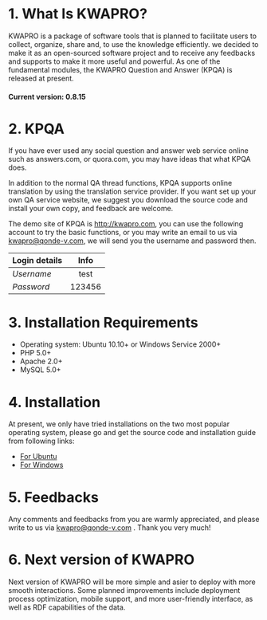 

# 1. What Is KWAPRO?

KWAPRO is a package of software tools that is planned to facilitate users to collect, organize, share and, to use the knowledge efficiently. we decided to make it as an open-sourced software project and to receive any feedbacks and supports to make it more useful and powerful.  As one of the fundamental modules, the KWAPRO Question and Answer (KPQA) is released at present.

#### Current version: 0.8.15

# 2. KPQA

If you have ever used any social question and answer web service online such as answers.com, or quora.com, you may have ideas that what KPQA does.

In addition to the normal QA thread functions, KPQA supports online translation by using the translation service provider. If you want set up your own QA service website, we suggest you download the source code and install your own copy, and feedback are welcome.

The demo site of KPQA is http://kwapro.com, you can use the following account to try the basic functions, or you may write an email to us via kwapro@qonde-v.com, we will send you the username and password then.


| Login details |     Info     |
| ------------- |:------------:|
| *Username*    | test         |
| *Password*    | 123456       |

# 3. Installation Requirements

+ Operating system: Ubuntu 10.10+ or Windows Service 2000+
+ PHP 5.0+
+ Apache 2.0+
+ MySQL 5.0+


# 4. Installation

At present, we only have tried installations on the two most popular operating system, please go and get the source code and installation guide from following links:

 + [For Ubuntu](https://github.com/qonde-v/KWAPRO/wiki/KWAPRO-Deployment-Instructions-Ubuntu-EN)
 + [For Windows](https://github.com/qonde-v/KWAPRO/wiki/KWAPRO-Deployment-Instructions-Windows-EN)

# 5.	Feedbacks

Any comments and feedbacks from you are warmly appreciated, and please write to us via kwapro@qonde-v.com . Thank you very much!

# 6. Next version of KWAPRO

Next version of KWAPRO will be more simple and asier to deploy with more smooth interactions.  Some planned improvements include deployment process optimization, mobile support, and more user-friendly interface, as well as RDF capabilities of the data.


